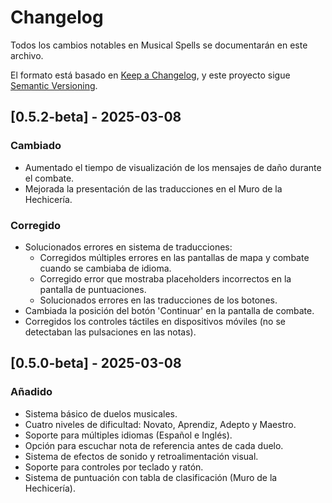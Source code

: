 # Changelog
Todos los cambios notables en Musical Spells se documentarán en este archivo.

El formato está basado en [Keep a Changelog](https://keepachangelog.com/es/1.1.0/),
y este proyecto sigue [Semantic Versioning](https://semver.org/spec/v2.0.0.html).

## [0.5.2-beta] - 2025-03-08
### Cambiado
- Aumentado el tiempo de visualización de los mensajes de daño durante el combate.
- Mejorada la presentación de las traducciones en el Muro de la Hechicería.

### Corregido
- Solucionados errores en sistema de traducciones:
    - Corregidos múltiples errores en las pantallas de mapa y combate cuando
      se cambiaba de idioma.
    - Corregido error que mostraba placeholders incorrectos en la pantalla de
      puntuaciones.
    - Solucionados errores en las traducciones de los botones.
- Cambiada la posición del botón 'Continuar' en la pantalla de combate.
- Corregidos los controles táctiles en dispositivos móviles (no se detectaban las
  pulsaciones en las notas).

## [0.5.0-beta] - 2025-03-08
### Añadido
- Sistema básico de duelos musicales.
- Cuatro niveles de dificultad: Novato, Aprendiz, Adepto y Maestro.
- Soporte para múltiples idiomas (Español e Inglés).
- Opción para escuchar nota de referencia antes de cada duelo.
- Sistema de efectos de sonido y retroalimentación visual.
- Soporte para controles por teclado y ratón.
- Sistema de puntuación con tabla de clasificación (Muro de la Hechicería).
